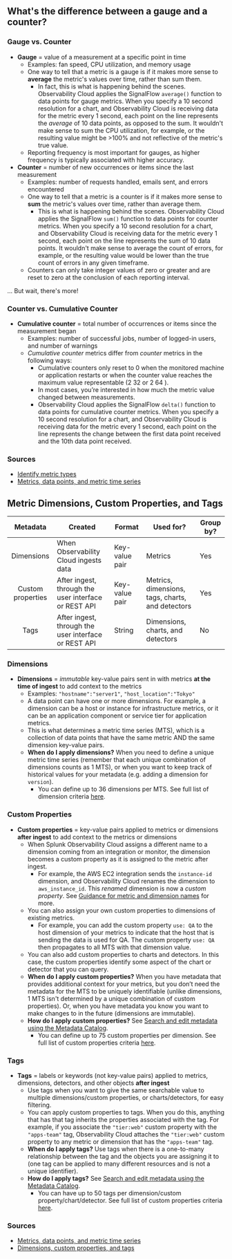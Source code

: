 ## What's the difference between a gauge and a counter?

### Gauge vs. Counter
- **Gauge** = value of a measurement at a specific point in time
	- Examples: fan speed, CPU utilization, and memory usage
	- One way to tell that a metric is a gauge is if it makes more sense to **average** the metric's values over time, rather than sum them.
		- In fact, this is what is happening behind the scenes. Observability Cloud applies the SignalFlow `average()` function to data points for gauge metrics. When you specify a 10 second resolution for a chart, and Observability Cloud is receiving data for the metric every 1 second, each point on the line represents the *average* of 10 data points, as opposed to the sum. It wouldn't make sense to sum the CPU utilization, for example, or the resulting value might be >100% and not reflective of the metric's true value.
	- Reporting frequency is most important for gauges, as higher frequency is typically associated with higher accuracy.
- **Counter** = number of new occurrences or items since the last measurement
	- Examples: number of requests handled, emails sent, and errors encountered
	- One way to tell that a metric is a counter is if it makes more sense to **sum** the metric's values over time, rather than average them.
		- This is what is happening behind the scenes. Observability Cloud applies the SignalFlow `sum()` function to data points for counter metrics. When you specify a 10 second resolution for a chart, and Observability Cloud is receiving data for the metric every 1 second, each point on the line represents the sum of 10 data points. It wouldn't make sense to average the count of errors, for example, or the resulting value would be lower than the true count of errors in any given timeframe.
	- Counters can only take integer values of zero or greater and are reset to zero at the conclusion of each reporting interval.

... But wait, there's more!

### Counter vs. Cumulative Counter
- **Cumulative counter** = total number of occurrences or items since the measurement began
	- Examples: number of successful jobs, number of logged-in users, and number of warnings
	- *Cumulative counter* metrics differ from *counter* metrics in the following ways:
		- Cumulative counters only reset to 0 when the monitored machine or application restarts or when the counter value reaches the maximum value representable (2 32 or 2 64 ).
		- In most cases, you’re interested in how much the metric value changed between measurements.
		- Observability Cloud applies the SignalFlow `delta()` function to data points for cumulative counter metrics. When you specify a 10 second resolution for a chart, and Observability Cloud is receiving data for the metric every 1 second, each point on the line represents the change between the first data point received and the 10th data point received.

### Sources
- [Identify metric types](https://docs.splunk.com/Observability/metrics-and-metadata/metric-types.html)
- [Metrics, data points, and metric time series](https://docs.splunk.com/observability/metrics-and-metadata/metrics.html)

## Metric Dimensions, Custom Properties, and Tags

| Metadata          | Created                                              | Format         | Used for?                                        | Group by? |
|:-----------------:|------------------------------------------------------|----------------|--------------------------------------------------|-----------|
| Dimensions        | When Observability Cloud ingests data                | Key-value pair | Metrics                                          | Yes       |
| Custom properties | After ingest, through the user interface or REST API | Key-value pair | Metrics, dimensions, tags, charts, and detectors | Yes       |
| Tags              | After ingest, through the user interface or REST API | String         | Dimensions, charts, and detectors                | No        |

### Dimensions
- **Dimensions** = *immutable* key-value pairs sent in with metrics **at the time of ingest** to add context to the metrics
	- Examples: `"hostname":"server1"`, `"host_location":"Tokyo"`
	- A data point can have one or more dimensions. For example, a dimension can be a host or instance for infrastructure metrics, or it can be an application component or service tier for application metrics.
	- This is what determines a metric time series (MTS), which is a collection of data points that have the same metric AND the same dimension key-value pairs.
	- **When do I apply dimensions?** When you need to define a unique metric time series (remember that each unique combination of dimensions counts as 1 MTS), or when you want to keep track of historical values for your metadata (e.g. adding a dimension for `version`).
		- You can define up to 36 dimensions per MTS. See full list of dimension criteria [here](https://docs.splunk.com/observability/metrics-and-metadata/metrics-dimensions-mts.html#dimensions-criteria).

### Custom Properties
- **Custom properties** = key-value pairs applied to metrics or dimensions **after ingest** to add context to the metrics or dimensions
	- When Splunk Observability Cloud assigns a different name to a dimension coming from an integration or monitor, the dimension becomes a custom property as it is assigned to the metric after ingest. 
		- For example, the AWS EC2 integration sends the `instance-id` dimension, and Observability Cloud renames the dimension to `aws_instance_id`. This *renamed* dimension is now a *custom property*. See [Guidance for metric and dimension names](https://docs.splunk.com/observability/metrics-and-metadata/metric-names.html) for more.
	- You can also assign your own custom properties to dimensions of existing metrics. 
		- For example, you can add the custom property `use: QA` to the host dimension of your metrics to indicate that the host that is sending the data is used for QA. The custom property `use: QA` then propagates to all MTS with that dimension value. 
	- You can also add custom properties to charts and detectors. In this case, the custom properties identify some aspect of the chart or detector that you can query.
	- **When do I apply custom properties?** When you have metadata that provides additional context for your metrics, but you don’t need the metadata for the MTS to be uniquely identifiable (unlike dimensions, 1 MTS isn't determined by a unique combination of custom properties). Or, when you have metadata you know you want to make changes to in the future (dimensions are immutable).
	- **How do I apply custom properties?** See [Search and edit metadata using the Metadata Catalog](https://docs.splunk.com/observability/metrics-and-metadata/metrics-finder-metadata-catalog.html#search-edit-metadata).
		- You can define up to 75 custom properties per dimension. See full list of custom properties criteria [here](https://docs.splunk.com/observability/metrics-and-metadata/metrics-dimensions-mts.html#custom-properties-criteria).

### Tags
- **Tags** = labels or keywords (not key-value pairs) applied to metrics, dimensions, detectors, and other objects **after ingest**
	- Use tags when you want to give the same searchable value to multiple dimensions/custom properties, or charts/detectors, for easy filtering.
	- You can apply custom properties to tags. When you do this, anything that has that tag inherits the properties associated with the tag. For example, if you associate the `"tier:web"` custom property with the `"apps-team"` tag, Observability Cloud attaches the `"tier:web"` custom property to any metric or dimension that has the `"apps-team"` tag. 
	- **When do I apply tags?** Use tags when there is a one-to-many relationship between the tag and the objects you are assigning it to (one tag can be applied to many different resources and is not a unique identifier).
	- **How do I apply tags?** See [Search and edit metadata using the Metadata Catalog](https://docs.splunk.com/observability/metrics-and-metadata/metrics-finder-metadata-catalog.html#search-edit-metadata).
		- You can have up to 50 tags per dimension/custom property/chart/detector. See full list of custom properties criteria [here](https://docs.splunk.com/observability/metrics-and-metadata/metrics-dimensions-mts.html#tags-criteria).

### Sources
- [Metrics, data points, and metric time series](https://docs.splunk.com/observability/metrics-and-metadata/metrics.html)
- [Dimensions, custom properties, and tags](https://docs.splunk.com/observability/metrics-and-metadata/metrics-dimensions-mts.html)